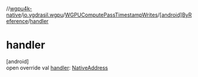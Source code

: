 //[wgpu4k-native](../../../../index.md)/[io.ygdrasil.wgpu](../../index.md)/[WGPUComputePassTimestampWrites](../index.md)/[[android]ByReference](index.md)/[handler](handler.md)

# handler

[android]\
open override val [handler](handler.md): [NativeAddress](../../../ffi/-native-address/index.md)